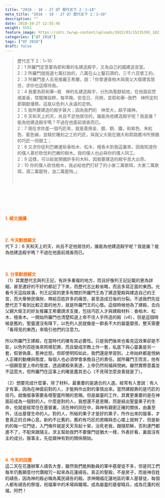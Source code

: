 ```yaml
---
title: "2018 - 10 - 27 QT 歷代志下 2：1~10"
meta_title: "2018 - 10 - 27 QT 歷代志下 2：1~10"
description: ""
date: 2018-10-27 12:55:45
weight: 5551
feature_image: https://cmtc.tw/wp-content/uploads/2022/03/15235392_10211799862337740_180693556567566654_o-1.webp
categories: ["QT 2018"]
tags: ["QT 2018"]
draft: false
---
```


<blockquote>歷代志下 2：1~10<br />
2：1 所羅門定意要為耶和華的名建造殿宇，又為自己的國建造宮室。<br />
2：2 所羅門就挑選七萬扛抬的，八萬在山上鑿石頭的，三千六百督工的。<br />
2：3 所羅門差人去見推羅王希蘭，說：「你曾運香柏木與我父大衛建宮居住，求你也這樣待我。<br />
2：4 我要為耶和華─我　神的名建造殿宇，分別為聖獻給他，在他面前焚燒美香，常擺陳設餅，每早晚、安息日、月朔，並耶和華─我們　神所定的節期獻燔祭。這是以色列人永遠的定例。<br />
2：5 我所要建造的殿宇甚大；因為我們的　神至大，超乎諸神。<br />
2：6 天和天上的天，尚且不足他居住的，誰能為他建造殿宇呢？我是誰？能為他建造殿宇嗎？不過在他面前燒香而已。<br />
2：7 現在求你差一個巧匠來，就是善用金、銀、銅、鐵，和紫色、朱紅色、藍色線，並精於雕刻之工的巧匠，與我父大衛在猶大和耶路撒冷所預備的巧匠一同做工；<br />
2：8 又求你從利巴嫩運些香柏木、松木、檀香木到我這裏來，因我知道你的僕人善於砍伐利巴嫩的樹木。我的僕人也必與你的僕人同工。<br />
2：9 這樣，可以給我預備許多的木料，因我要建造的殿宇高大出奇。<br />
2：10 你的僕人砍伐樹木，我必給他們打好了的小麥二萬歌珥，大麥二萬歌珥，酒二萬罷特，油二萬罷特。」<br />
<br />
&nbsp;</blockquote><br />
&nbsp;<br />
<br />
&nbsp;<br />
<br />
<span style="color: #ff6600;"><strong>1. </strong><strong>經文誦讀</strong></span><br />
<br />
<span style="color: #ff6600;"><strong> </strong></span><br />
<br />
<span style="color: #ff6600;"><strong>2. 今天默想</strong><strong>經文<br />
</strong></span>代下 2：6 天和天上的天，尚且不足他居住的，誰能為他建造殿宇呢？我是誰？能為他建造殿宇嗎？不過在他面前燒香而已。<br />
<br />
&nbsp;<br />
<br />
<span style="color: #ff6600;"><strong>3. 分享默想經文<br />
</strong></span>（1）其實歷代志與列王記，有許多重複的地方，而且好像列王記記載的更為詳細，甚至連好的不好的都記了下來，而歷代志比較省略，而且多寫正面的東西。光看今天這段故事，列王記寫的更多有關於所羅門王為了建造聖殿與建造自己的王宮，而大舉勞民傷財，帶給百姓許多的痛苦，甚至造成日後的分裂。不過我們先從歷代志下看到比較正面的地方，就是所羅門王的心態。這個時候他為了建殿，去向父親大衛王的好友推羅王希蘭請求支援，包括巧匠人才與建殿材料：香柏木、松木、檀香木。一開始所羅門也清楚知道上帝不住人手所造的殿（v6），但是這個時候是舊約，聖靈還沒有降下，以色列人民就像是一群長不大的屬靈嬰孩，整天需要「看得見的東西」來吸引他們的注意力。<br />
<br />
所以所羅門王建殿，在當時代的確有其必要性。只是我們後來也看見這效果卻是不彰，以色列百姓後來照樣犯罪，而且變成宗教上作一套，私底下與心靈裏是另一套，假冒偽善，惹神忿怒。但即使明知如此，我們還是學習到，上帝始終都是悅納人正確的動機與態度，每個人也必須學會承擔自己的責任。就所羅門王而言，他有一個願意愛上帝的態度，透過建殿來表達，上帝仍然祝福與悅納。雖然實際意義並不這麼大，但所羅門在這事上的確是盡其忠心（不見得怎麼良善就是了）。<br />
<br />
（2）想要完成什麼事，除了材料，最重要的是適合的人選。經常有人會說：有人才有事，因為在神面前對的人，才能夠作出對的事情出來。當然建殿靠的是巧匠的技巧，就像服事需要各樣聖靈所賜的恩賜。但是屬靈的工作，其實更重要的是在神面前成為一個對的人。什麼是對的人，我想還不是恩賜，而是結出聖靈果子的生命，也就是經常住在基督裏，活在神的同在中，與神有親密正確的關係，由裏至外，活出基督生命的人。對的人，所結的果子才是好的果子，所作出來的服事，才會真正的合神心意。新約不比舊約，舊約有巧匠的恩賜與忠心擺上就夠了，但是新約的每一位門徒，入門條件就是天天背起十架，治死老我，跟隨耶穌，否則連門都進不了，不配來跟隨主。求主幫助我們不要像門徒猶大一樣，外表好看，裏面沒有主的成分。服事主，先從跟神有對的關係開始。<br />
<br />
&nbsp;<br />
<br />
<span style="color: #ff6600;"><strong>4. 今天的回應<br />
</strong></span>這二天在花蓮辦軍人禱告大會，雖然我們能夠動員的軍中基督徒不多，但是同工們每年仍舊願意付代價撥冗一起來為花蓮禱告。真正的聖殿，不是房子，而是神百姓的禱告，因為神的殿必稱為萬民禱告的殿。求神賜福花蓮地區的軍人基督徒，每個人都有禱告的祭壇，祝福軍中的禾場與職場，成為屬靈的基督精兵，成為花蓮的祝福，阿們！
        